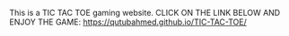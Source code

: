 This is a TIC TAC TOE gaming website.
CLICK ON THE LINK BELOW AND ENJOY THE GAME:
https://qutubahmed.github.io/TIC-TAC-TOE/

